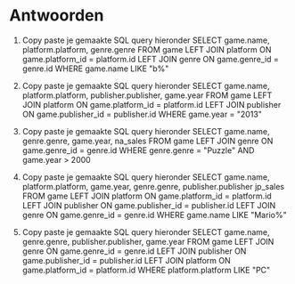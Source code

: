 # Antwoorden

1. Copy paste je gemaakte SQL query hieronder
SELECT game.name, platform.platform, genre.genre FROM game 
LEFT JOIN platform ON game.platform_id = platform.id 
LEFT JOIN genre ON game.genre_id = genre.id 
WHERE game.name LIKE "b%"  
   
2. Copy paste je gemaakte SQL query hieronder
SELECT game.name, platform.platform, publisher.publisher, game.year FROM game 
LEFT JOIN platform ON game.platform_id = platform.id 
LEFT JOIN publisher ON game.publisher_id = publisher.id
WHERE game.year = "2013" 

3. Copy paste je gemaakte SQL query hieronder
SELECT game.name, genre.genre, game.year, na_sales FROM game LEFT JOIN genre ON game.genre_id = genre.id WHERE genre.genre = "Puzzle" AND game.year > 2000

4. Copy paste je gemaakte SQL query hieronder
SELECT game.name, platform.platform, game.year, genre.genre, publisher.publisher jp_sales 
FROM game 
LEFT JOIN platform ON game.platform_id = platform.id
LEFT JOIN publisher ON game.publisher_id = publisher.id
LEFT JOIN genre ON game.genre_id = genre.id
WHERE game.name LIKE "Mario%"

5. Copy paste je gemaakte SQL query hieronder
SELECT game.name, genre.genre, publisher.publisher, game.year 
FROM game
LEFT JOIN genre ON game.genre_id = genre.id
LEFT JOIN publisher ON game.publisher_id = publisher.id
LEFT JOIN platform ON game.platform_id = platform.id
WHERE platform.platform LIKE "PC"
